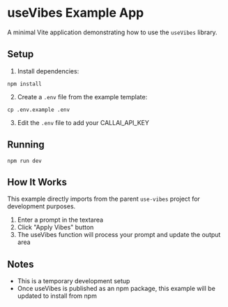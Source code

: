 # useVibes Example App

A minimal Vite application demonstrating how to use the `useVibes` library.

## Setup

1. Install dependencies:
```
npm install
```

2. Create a `.env` file from the example template:
```
cp .env.example .env
```

3. Edit the `.env` file to add your CALLAI_API_KEY

## Running

```
npm run dev
```

## How It Works

This example directly imports from the parent `use-vibes` project for development purposes. 

1. Enter a prompt in the textarea
2. Click "Apply Vibes" button
3. The useVibes function will process your prompt and update the output area

## Notes

- This is a temporary development setup
- Once useVibes is published as an npm package, this example will be updated to install from npm
